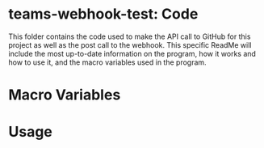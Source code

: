 # teams-webhook-test: Code
This folder contains the code used to make the API call to GitHub for this project as well as the post call to the webhook. This specific ReadMe will include the most up-to-date information on the program, how it works and how to use it, and the macro variables used in the program.

# Macro Variables

# Usage